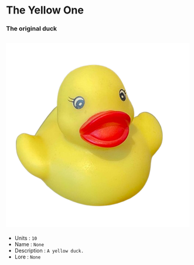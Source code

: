 # The Yellow One
### The original duck
![Duck](https://github.com/Nezolf/MyDuckCollection/blob/main/imgs/yellow.png)
--- 
- Units : `10`
- Name : `None`
- Description : `A yellow duck.`
- Lore : `None`